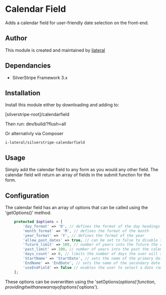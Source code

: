 # Calendar Field

Adds a calendar field for user-friendly date selection on the front-end.

## Author

This module is created and maintained by [ilateral](http://ilateralweb.co.uk)

## Dependancies

* SilverStripe Framework 3.x

## Installation

Install this module either by downloading and adding to:

[silverstripe-root]/calendarfield

Then run: dev/build/?flush=all

Or alternativly via Composer

`i-lateral/silverstripe-calendarfield`

## Usage

Simply add the calendar field to any form as you would any other field. 
The calendar field will return an array of fields in the submit function for the form.

## Configuration

The calendar field has an array of options that can be called using the 'getOptions()' method.

```php
    protected $options = [
        'day_format' => 'D', // defines the format of the day headings
        'month_format' => 'M', // defines the format of the month
        'year_format' => 'Y', // defines the format of the year
        'allow_past_dates' => true, // can be set to false to disable the selection of dates in the past
        'future_limit' => 100, // number of years into the future the calendar will show
        'past_limit' => 100, // number of years into the past the calendar will show
        'days_count' => 0, // limits the number of days the user will select, default allows the user to select any number
        'StartName' => 'StartDate', // sets the name of the primary date field
        'EndName' => 'EndDate', // sets the name of the secondary date field
        'useEndField' => false // enables the user to select a date range
    ];
```

These options can be overwritten using the 'setOptions($options)' function, providing it with a new array of options  ('$options').